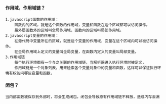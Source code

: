 #### 作用域，作用域链？
    1.javascript函数的作用域：
        函数内的区域，就是这个函数的作用域，变量和函数在这个区域都可以访问操作。
        最外层函数外的区域叫全局作用域，函数内的区域叫局部作用域。
    2.javascript变量的作用域：
        在源代码中变量所在的区域，就是这个变量的作用域，变量在这个区域内可以被访问操作。
        在全局作用域上定义的变量叫全局变量，在函数内定义的变量叫局部变量。
    3.作用域链
        每个执行环境都有一个与之关联的作用域链，当解析器进入执行环境时被定义，
        作用域链是一个对象列表，用来检索各个变量对象中的变量和函数，这样可以保证执行环境有权访问哪些变量和函数，
#### 闭包？
    当内部函数被保存到外部时，将会生成闭包。闭包会导致原有作用域链不释放，造成内存泄漏